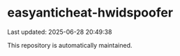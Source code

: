 # easyanticheat-hwidspoofer

Last updated: 2025-06-28 20:49:38

This repository is automatically maintained.
